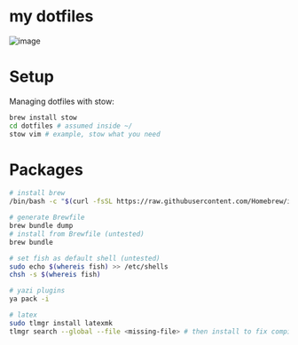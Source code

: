 # my dotfiles

![image](https://github.com/user-attachments/assets/f2bd657b-8e6a-4c62-8715-b9560ae89f99)

# Setup

Managing dotfiles with stow:

```sh
brew install stow
cd dotfiles # assumed inside ~/
stow vim # example, stow what you need
```

# Packages

```sh
# install brew
/bin/bash -c "$(curl -fsSL https://raw.githubusercontent.com/Homebrew/install/HEAD/install.sh)"

# generate Brewfile
brew bundle dump
# install from Brewfile (untested)
brew bundle

# set fish as default shell (untested)
sudo echo $(whereis fish) >> /etc/shells
chsh -s $(whereis fish)

# yazi plugins
ya pack -i

# latex
sudo tlmgr install latexmk
tlmgr search --global --file <missing-file> # then install to fix compile errors
```
